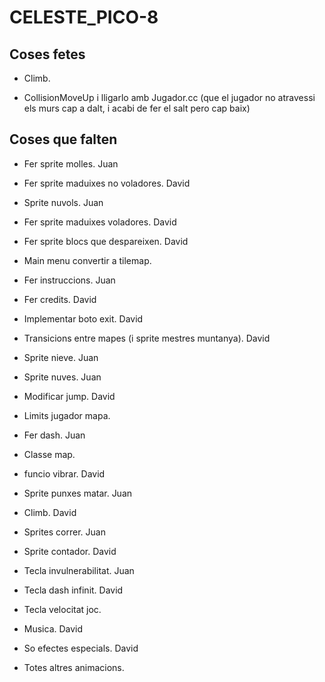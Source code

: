 # CELESTE_PICO-8

## Coses fetes

- Climb. 

- CollisionMoveUp i lligarlo amb Jugador.cc (que el jugador no atravessi els murs cap a dalt, i acabi de fer el salt pero cap baix)

## Coses que falten

- Fer sprite molles. Juan

- Fer sprite maduixes no voladores. David

- Sprite nuvols.            Juan

- Fer sprite maduixes voladores. David

- Fer sprite blocs que despareixen. David

- Main menu convertir a tilemap. 

- Fer instruccions.         Juan

- Fer credits.              David

- Implementar boto exit. David

- Transicions entre mapes (i sprite mestres muntanya). David

- Sprite nieve. Juan

- Sprite nuves. Juan

- Modificar jump. David

- Limits jugador mapa. 

- Fer dash. Juan

- Classe map. 

- funcio vibrar. David

- Sprite punxes matar. Juan

- Climb. David

- Sprites correr. Juan

- Sprite contador. David

- Tecla invulnerabilitat. Juan

- Tecla dash infinit. David

- Tecla velocitat joc. 

- Musica.       David

- So efectes especials. David

- Totes altres animacions. 